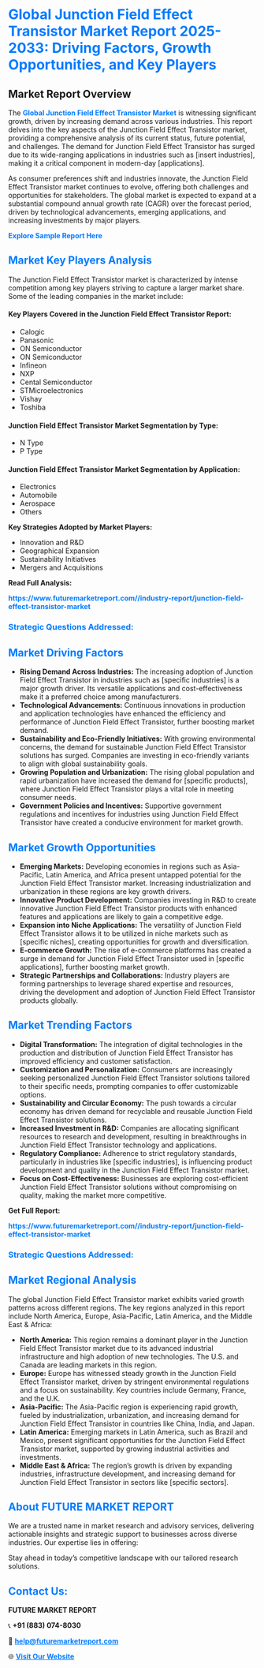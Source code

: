 <h1 style="color: #007BFF;">Global Junction Field Effect Transistor Market Report 2025-2033: Driving Factors, Growth Opportunities, and Key Players</h1>

<section id="overview">
<h2>Market Report Overview</h2>
<p>The <a href="https://www.futuremarketreport.com//industry-report/junction-field-effect-transistor-market" style="color: #007BFF; text-decoration: none;"><strong>Global Junction Field Effect Transistor Market</strong></a> is witnessing significant growth, driven by increasing demand across various industries. This report delves into the key aspects of the Junction Field Effect Transistor market, providing a comprehensive analysis of its current status, future potential, and challenges. The demand for Junction Field Effect Transistor has surged due to its wide-ranging applications in industries such as [insert industries], making it a critical component in modern-day [applications].</p>
<p>As consumer preferences shift and industries innovate, the Junction Field Effect Transistor market continues to evolve, offering both challenges and opportunities for stakeholders. The global market is expected to expand at a substantial compound annual growth rate (CAGR) over the forecast period, driven by technological advancements, emerging applications, and increasing investments by major players.</p>
</section>

<section id="overview">
<p><a href="https://www.futuremarketreport.com//request-sample/reportId=76256" style="color: #007BFF; text-decoration: none;"><strong>Explore Sample Report Here</strong></a></p>
</section>

<section id="key-players">
<h2 style="color: #007BFF;">Market Key Players Analysis</h2>
<p>The Junction Field Effect Transistor market is characterized by intense competition among key players striving to capture a larger market share. Some of the leading companies in the market include:</p>
<h4>Key Players Covered in the Junction Field Effect Transistor Report:</h4>
<ul><li>Calogic</li><li>Panasonic</li><li>ON Semiconductor</li><li>ON Semiconductor</li><li>Infineon</li><li>NXP</li><li>Cental Semiconductor</li><li>STMicroelectronics</li><li>Vishay</li><li>Toshiba</li></ul>
<h4>Junction Field Effect Transistor Market Segmentation by Type:</h4>
<ul><li>N Type</li><li>P Type</li></ul>

<h4>Junction Field Effect Transistor Market Segmentation by Application:</h4>
<ul><li>Electronics</li><li>Automobile</li><li>Aerospace</li><li>Others</li></ul>
<p><strong>Key Strategies Adopted by Market Players:</strong></p>
<ul>
<li>Innovation and R&D</li>
<li>Geographical Expansion</li>
<li>Sustainability Initiatives</li>
<li>Mergers and Acquisitions</li>
</ul>
</section>

<section>
<p><strong>Read Full Analysis: </strong></p><a href="https://www.futuremarketreport.com//industry-report/junction-field-effect-transistor-market" style="color: #007BFF; text-decoration: none;"><strong>https://www.futuremarketreport.com//industry-report/junction-field-effect-transistor-market</strong></a>
<h3 style="color: #007BFF;">Strategic Questions Addressed:</h3>
</section>

<section id="driving-factors">
<h2 style="color: #007BFF;">Market Driving Factors</h2>
<ul>
<li><strong>Rising Demand Across Industries:</strong> The increasing adoption of Junction Field Effect Transistor in industries such as [specific industries] is a major growth driver. Its versatile applications and cost-effectiveness make it a preferred choice among manufacturers.</li>
<li><strong>Technological Advancements:</strong> Continuous innovations in production and application technologies have enhanced the efficiency and performance of Junction Field Effect Transistor, further boosting market demand.</li>
<li><strong>Sustainability and Eco-Friendly Initiatives:</strong> With growing environmental concerns, the demand for sustainable Junction Field Effect Transistor solutions has surged. Companies are investing in eco-friendly variants to align with global sustainability goals.</li>
<li><strong>Growing Population and Urbanization:</strong> The rising global population and rapid urbanization have increased the demand for [specific products], where Junction Field Effect Transistor plays a vital role in meeting consumer needs.</li>
<li><strong>Government Policies and Incentives:</strong> Supportive government regulations and incentives for industries using Junction Field Effect Transistor have created a conducive environment for market growth.</li>
</ul>
</section>

<section id="growth-opportunities">
<h2 style="color: #007BFF;">Market Growth Opportunities</h2>
<ul>
<li><strong>Emerging Markets:</strong> Developing economies in regions such as Asia-Pacific, Latin America, and Africa present untapped potential for the Junction Field Effect Transistor market. Increasing industrialization and urbanization in these regions are key growth drivers.</li>
<li><strong>Innovative Product Development:</strong> Companies investing in R&D to create innovative Junction Field Effect Transistor products with enhanced features and applications are likely to gain a competitive edge.</li>
<li><strong>Expansion into Niche Applications:</strong> The versatility of Junction Field Effect Transistor allows it to be utilized in niche markets such as [specific niches], creating opportunities for growth and diversification.</li>
<li><strong>E-commerce Growth:</strong> The rise of e-commerce platforms has created a surge in demand for Junction Field Effect Transistor used in [specific applications], further boosting market growth.</li>
<li><strong>Strategic Partnerships and Collaborations:</strong> Industry players are forming partnerships to leverage shared expertise and resources, driving the development and adoption of Junction Field Effect Transistor products globally.</li>
</ul>
</section>

<section id="trending-factors">
<h2 style="color: #007BFF;">Market Trending Factors</h2>
<ul>
<li><strong>Digital Transformation:</strong> The integration of digital technologies in the production and distribution of Junction Field Effect Transistor has improved efficiency and customer satisfaction.</li>
<li><strong>Customization and Personalization:</strong> Consumers are increasingly seeking personalized Junction Field Effect Transistor solutions tailored to their specific needs, prompting companies to offer customizable options.</li>
<li><strong>Sustainability and Circular Economy:</strong> The push towards a circular economy has driven demand for recyclable and reusable Junction Field Effect Transistor solutions.</li>
<li><strong>Increased Investment in R&D:</strong> Companies are allocating significant resources to research and development, resulting in breakthroughs in Junction Field Effect Transistor technology and applications.</li>
<li><strong>Regulatory Compliance:</strong> Adherence to strict regulatory standards, particularly in industries like [specific industries], is influencing product development and quality in the Junction Field Effect Transistor market.</li>
<li><strong>Focus on Cost-Effectiveness:</strong> Businesses are exploring cost-efficient Junction Field Effect Transistor solutions without compromising on quality, making the market more competitive.</li>
</ul>
</section>

<section>
<p><strong>Get Full Report: </strong></p><a href="https://www.futuremarketreport.com//industry-report/junction-field-effect-transistor-market" style="color: #007BFF; text-decoration: none;"><strong>https://www.futuremarketreport.com//industry-report/junction-field-effect-transistor-market</strong></a>
<h3 style="color: #007BFF;">Strategic Questions Addressed:</h3>
</section>


<section id="regional-analysis">
<h2 style="color: #007BFF;">Market Regional Analysis</h2>
<p>The global Junction Field Effect Transistor market exhibits varied growth patterns across different regions. The key regions analyzed in this report include North America, Europe, Asia-Pacific, Latin America, and the Middle East & Africa:</p>
<ul>
<li><strong>North America:</strong> This region remains a dominant player in the Junction Field Effect Transistor market due to its advanced industrial infrastructure and high adoption of new technologies. The U.S. and Canada are leading markets in this region.</li>
<li><strong>Europe:</strong> Europe has witnessed steady growth in the Junction Field Effect Transistor market, driven by stringent environmental regulations and a focus on sustainability. Key countries include Germany, France, and the U.K.</li>
<li><strong>Asia-Pacific:</strong> The Asia-Pacific region is experiencing rapid growth, fueled by industrialization, urbanization, and increasing demand for Junction Field Effect Transistor in countries like China, India, and Japan.</li>
<li><strong>Latin America:</strong> Emerging markets in Latin America, such as Brazil and Mexico, present significant opportunities for the Junction Field Effect Transistor market, supported by growing industrial activities and investments.</li>
<li><strong>Middle East & Africa:</strong> The region’s growth is driven by expanding industries, infrastructure development, and increasing demand for Junction Field Effect Transistor in sectors like [specific sectors].</li>
</ul>
</section>

<footer>
<h2 style="color: #007BFF;">About FUTURE MARKET REPORT</h2>
<p>We are a trusted name in market research and advisory services, delivering actionable insights and strategic support to businesses across diverse industries. Our expertise lies in offering:</p>

<p>Stay ahead in today’s competitive landscape with our tailored research solutions.</p>

<h2 style="color: #007BFF;">Contact Us:</h2>
<p><strong>FUTURE MARKET REPORT</strong></p>
<p>📞 <strong>+91 (883) 074-8030</strong></p>
<p>📧 <strong><a href="mailto:help@futuremarketreport.com" style="color: #007BFF;">help@futuremarketreport.com</a></strong></p>
<p>🌐 <strong><a href="https://www.futuremarketreport.com/" style="color: #007BFF;">Visit Our Website</a></strong></p>
</footer>